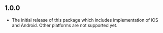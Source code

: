 ## 1.0.0

 * The initial release of this package which includes implementation of iOS and Android. Other platforms are not supported yet.
